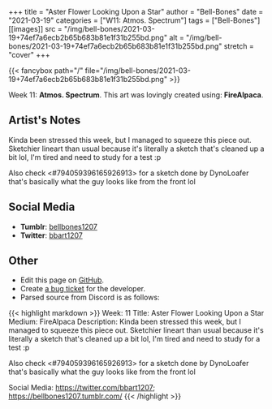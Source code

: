 +++
title =       "Aster Flower Looking Upon a Star"
author =      "Bell-Bones"
date =        "2021-03-19"
categories =  ["W11: Atmos. Spectrum"]
tags =        ["Bell-Bones"]
[[images]]
                      src = "/img/bell-bones/2021-03-19+74ef7a6ecb2b65b683b81e1f31b255bd.png"
                      alt = "/img/bell-bones/2021-03-19+74ef7a6ecb2b65b683b81e1f31b255bd.png"
                      stretch = "cover"
+++


{{< fancybox path="/" file="/img/bell-bones/2021-03-19+74ef7a6ecb2b65b683b81e1f31b255bd.png" >}}


Week 11: **Atmos. Spectrum**. This art was lovingly created using: **FireAlpaca**.

## Artist's Notes

Kinda been stressed this week, but I managed to squeeze this piece out. Sketchier lineart than usual because it's literally a sketch that's cleaned up a bit lol, I'm tired and need to study for a test :p 

Also check <#794059396165926913> for a sketch done by DynoLoafer that's basically what the guy looks like from the front lol

## Social Media

- **Tumblr**: [bellbones1207]()
- **Twitter**: [bbart1207]()


## Other

- Edit this page on [GitHub](https://github.com/teaminkling/web-refresh/edit/main/blog/content/blog/bell-bones-week-11-e2ea.md).
- Create [a bug ticket](https://github.com/teaminkling/web-refresh/issues/new?assignees=&labels=bug&template=problem-report.md&title=) for the developer.
- Parsed source from Discord is as follows:

{{< highlight markdown >}}
Week: 11
Title: Aster Flower Looking Upon a Star
Medium: FireAlpaca
Description: Kinda been stressed this week, but I managed to squeeze this piece out. Sketchier lineart than usual because it's literally a sketch that's cleaned up a bit lol, I'm tired and need to study for a test :p 

Also check <#794059396165926913> for a sketch done by DynoLoafer that's basically what the guy looks like from the front lol

Social Media: https://twitter.com/bbart1207; https://bellbones1207.tumblr.com/
{{< /highlight >}}